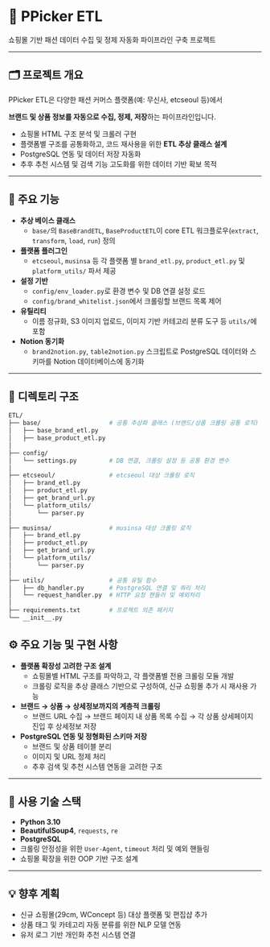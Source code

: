 # 🧩 PPicker ETL

쇼핑몰 기반 패션 데이터 수집 및 정제 자동화 파이프라인 구축 프로젝트

---

## 🗂 프로젝트 개요

PPicker ETL은 다양한 패션 커머스 플랫폼(예: 무신사, etcseoul 등)에서

**브랜드 및 상품 정보를 자동으로 수집, 정제, 저장**하는 파이프라인입니다.

- 쇼핑몰 HTML 구조 분석 및 크롤러 구현
- 플랫폼별 구조를 공통화하고, 코드 재사용을 위한 **ETL 추상 클래스 설계**
- PostgreSQL 연동 및 데이터 저장 자동화
- 추후 추천 시스템 및 검색 기능 고도화를 위한 데이터 기반 확보 목적

---

## 🚀 주요 기능

- **추상 베이스 클래스**
    - `base/`의 `BaseBrandETL`, `BaseProductETL`이 core ETL 워크플로우(`extract`, `transform`, `load`, `run`) 정의
- **플랫폼 플러그인**
    - `etcseoul`, `musinsa` 등 각 플랫폼 별 `brand_etl.py`, `product_etl.py` 및 `platform_utils/` 파서 제공
- **설정 기반**
    - `config/env_loader.py`로 환경 변수 및 DB 연결 설정 로드
    - `config/brand_whitelist.json`에서 크롤링할 브랜드 목록 제어
- **유틸리티**
    - 이름 정규화, S3 이미지 업로드, 이미지 기반 카테고리 분류 도구 등 `utils/`에 포함
- **Notion 동기화**
    - `brand2notion.py`, `table2notion.py` 스크립트로 PostgreSQL 데이터와 스키마를 Notion 데이터베이스에 동기화

---

## 📁 디렉토리 구조

```bash
ETL/
├── base/                   # 공통 추상화 클래스 (브랜드/상품 크롤링 공통 로직)
│   ├── base_brand_etl.py
│   ├── base_product_etl.py
│
├── config/
│   └── settings.py         # DB 연결, 크롤링 설정 등 공통 환경 변수
│
├── etcseoul/               # etcseoul 대상 크롤링 로직
│   ├── brand_etl.py
│   ├── product_etl.py
│   ├── get_brand_url.py
│   └── platform_utils/
│       └── parser.py
│
├── musinsa/                # musinsa 대상 크롤링 로직
│   ├── brand_etl.py
│   ├── product_etl.py
│   ├── get_brand_url.py
│   └── platform_utils/
│       └── parser.py
│
├── utils/                  # 공통 유틸 함수
│   ├── db_handler.py       # PostgreSQL 연결 및 쿼리 처리
│   └── request_handler.py  # HTTP 요청 핸들러 및 예외처리
│
├── requirements.txt        # 프로젝트 의존 패키지
└── __init__.py
```

## ⚙️ 주요 기능 및 구현 사항

- **플랫폼 확장성 고려한 구조 설계**
    - 쇼핑몰별 HTML 구조를 파악하고, 각 플랫폼별 전용 크롤링 모듈 개발
    - 크롤링 로직을 추상 클래스 기반으로 구성하여, 신규 쇼핑몰 추가 시 재사용 가능
- **브랜드 → 상품 → 상세정보까지의 계층적 크롤링**
    - 브랜드 URL 수집 → 브랜드 페이지 내 상품 목록 수집 → 각 상품 상세페이지 진입 후 상세정보 저장
- **PostgreSQL 연동 및 정형화된 스키마 저장**
    - 브랜드 및 상품 테이블 분리
    - 이미지 및 URL 정제 처리
    - 추후 검색 및 추천 시스템 연동을 고려한 구조

---

## 🧪 사용 기술 스택

- **Python 3.10**
- **BeautifulSoup4**, `requests`, `re`
- **PostgreSQL**
- 크롤링 안정성을 위한 `User-Agent`, `timeout` 처리 및 예외 핸들링
- 쇼핑몰 확장을 위한 OOP 기반 구조 설계

---

## 💡 향후 계획

- 신규 쇼핑몰(29cm, WConcept 등) 대상 플랫폼 및 편집샵 추가
- 상품 태그 및 카테고리 자동 분류를 위한 NLP 모델 연동
- 유저 로그 기반 개인화 추천 시스템 연결